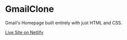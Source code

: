 # GmailClone
Gmail's Homepage built entirely with just HTML and CSS.

 [Live Site on Netlify](http://gm-clone.netlify.com)
